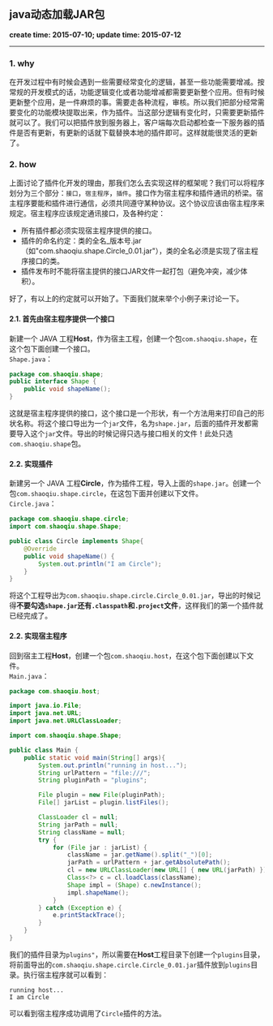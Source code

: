 java动态加载JAR包
------
**create time: 2015-07-10; update time: 2015-07-12**

---------------------------------------------------------------

### 1. why
在开发过程中有时候会遇到一些需要经常变化的逻辑，甚至一些功能需要增减。按常规的开发模式的话，功能逻辑变化或者功能增减都需要更新整个应用。但有时候更新整个应用，是一件麻烦的事。需要走各种流程，审核。所以我们把部分经常需要变化的功能模块提取出来，作为插件。当这部分逻辑有变化时，只需要更新插件就可以了。我们可以把插件放到服务器上，客户端每次启动都检查一下服务器的插件是否有更新，有更新的话就下载替换本地的插件即可。这样就能很灵活的更新了。

### 2. how
上面讨论了插件化开发的理由，那我们怎么去实现这样的框架呢？我们可以将程序划分为三个部分：`接口`，`宿主程序`，`插件`。接口作为宿主程序和插件通讯的桥梁。宿主程序要能和插件进行通信，必须共同遵守某种协议。这个协议应该由宿主程序来规定。宿主程序应该规定通讯接口，及各种约定：
- 所有插件都必须实现宿主程序提供的接口。
- 插件的命名约定：类的全名_版本号.jar（如"com.shaoqiu.shape.Circle_0.01.jar"），类的全名必须是实现了宿主程序接口的类。
- 插件发布时不能将宿主提供的接口JAR文件一起打包（避免冲突，减少体积）。

好了，有以上的约定就可以开始了。下面我们就来举个小例子来讨论一下。
#### 2.1. 首先由宿主程序提供一个接口
新建一个 JAVA 工程**Host**，作为宿主工程，创建一个包`com.shaoqiu.shape`，在这个包下面创建一个接口。<br/>
`Shape.java`：
```java
package com.shaoqiu.shape;
public interface Shape {
	public void shapeName();
}
```
这就是宿主程序提供的接口，这个接口是一个形状，有一个方法用来打印自己的形状名称。将这个接口导出为一个`jar`文件，名为`shape.jar`，后面的插件开发都需要导入这个`jar`文件。导出的时候记得只选与接口相关的文件！此处只选`com.shaoqiu.shape`包。

#### 2.2. 实现插件
新建另一个 JAVA 工程**Circle**，作为插件工程，导入上面的`shape.jar`。创建一个包`com.shaoqiu.shape.circle`，在这包下面并创建以下文件。<br/>
`Circle.java`：
```java
package com.shaoqiu.shape.circle;
import com.shaoqiu.shape.Shape;

public class Circle implements Shape{
	@Override
	public void shapeName() {
		System.out.println("I am Circle");
	}
}
```
将这个工程导出为`com.shaoqiu.shape.circle.Circle_0.01.jar`，导出的时候记得**不要勾选`shape.jar`还有`.classpath`和`.project`文件**，这样我们的第一个插件就已经完成了。

#### 2.2. 实现宿主程序
回到宿主工程**Host**，创建一个包`com.shaoqiu.host`，在这个包下面创建以下文件。 <br/>
`Main.java`：
```java
package com.shaoqiu.host;

import java.io.File;
import java.net.URL;
import java.net.URLClassLoader;

import com.shaoqiu.shape.Shape;

public class Main {
	public static void main(String[] args){
		System.out.println("running in host...");
		String urlPattern = "file:///";
        String pluginPath = "plugins";

        File plugin = new File(pluginPath);
        File[] jarList = plugin.listFiles();

        ClassLoader cl = null;
        String jarPath = null;
        String className = null;
        try {
            for (File jar : jarList) {
                className = jar.getName().split("_")[0];
                jarPath = urlPattern + jar.getAbsolutePath();
                cl = new URLClassLoader(new URL[] { new URL(jarPath) });
                Class<?> c = cl.loadClass(className);
                Shape impl = (Shape) c.newInstance();
                impl.shapeName();
            }
        } catch (Exception e) {
            e.printStackTrace();
        }
	}
}

```

我们的插件目录为`plugins"`，所以需要在**Host**工程目录下创建一个`plugins`目录，将前面导出的`com.shaoqiu.shape.circle.Circle_0.01.jar`插件放到`plugins`目录。执行宿主程序就可以看到：
```
running host...
I am Circle
```
可以看到宿主程序成功调用了`Circle`插件的方法。